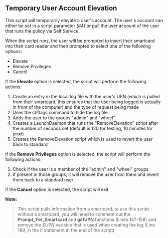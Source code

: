 ## Temporary User Account Elevation

This script will temporarily elevate a user's account. The user's account can either be set in a script parameter (#4) or pull the user account of the user that runs the policy via Self Service.

When the script runs, the user will be prompted to insert their smartcard into their card reader and then prompted to select one of the following options:
 - Elevate
 - Remove Privileges
 - Cancel

If the **Elevate** option is selected, the script will perform the following actions:
1. Create an entry in the local log file with the user's UPN (which is pulled from their smartcard, this ensures that the user being logged is actually in front of the computer) and the type of request being made
2. Uses the chflags command to hide the log file
3. Adds the user to the groups "admin" and "wheel"
4. Creates a LaunchDaemon that runs the "RemoveElevation" script after the number of seconds set (default is 120 for testing, 10 minutes for prod)
5. Creates the RemoveElevation script which is used to revert the user back to standard

If the **Remove Privileges** option is selected, the script will perform the following actions:
1. Check if the user is a member of the "admin" and "wheel" groups
2. If present in those groups, it will remove the user from them and revert them back to a standard user

If the **Cancel** option is selected, the script will exit

**Note:** 
> This script pulls information from a smartcard, to use this script without a smartcard, you will need to comment out the **Prompt_For_Smartcard** and **getUPN** functions (Lines 137-158) and remove the *$UPN* variable that is used when creating the log (Line 189, in the if statement at the end of the script)
